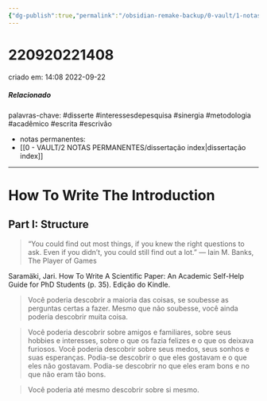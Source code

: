 ```yaml
---
{"dg-publish":true,"permalink":"/obsidian-remake-backup/0-vault/1-notas-literais/insight-pensamento-e-meditacao/how-to-write-the-introduction/","tags":["disserte","interessesdepesquisa","sinergia","metodologia","acadêmico","escrita","escrivão"],"dgHomeLink":true,"dgShowLocalGraph":true,"dgShowFileTree":true,"dgEnableSearch":true,"noteIcon":""}
---
```


# 220920221408
criado em: 14:08 2022-09-22
##### Relacionado
palavras-chave: #disserte #interessesdepesquisa #sinergia #metodologia #acadêmico #escrita #escrivão 
- notas permanentes: 
- [[0 - VAULT/2 NOTAS PERMANENTES/dissertação index\|dissertação index]]

---
# How To Write The Introduction
## Part I: Structure

>“You could find out most things, if you knew the right questions to ask. Even if you didn’t, you could still find out a lot.” ― Iain M. Banks, The Player of Games

Saramäki, Jari. How To Write A Scientific Paper: An Academic Self-Help Guide for PhD Students (p. 35). Edição do Kindle. 

>Você poderia descobrir a maioria das coisas, se soubesse as perguntas certas a fazer. Mesmo que não soubesse, você ainda poderia descobrir muita coisa.

>Você poderia descobrir sobre amigos e familiares, sobre seus hobbies e interesses, sobre o que os fazia felizes e o que os deixava furiosos. Você poderia descobrir sobre seus medos, seus sonhos e suas esperanças. Podia-se descobrir o que eles gostavam e o que eles não gostavam. Podia-se descobrir no que eles eram bons e no que não eram tão bons.

>Você poderia até mesmo descobrir sobre si mesmo.


